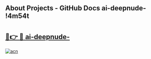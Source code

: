 ## About Projects - GitHub Docs ai-deepnude- !4m54t

# <h2><a href="https://andorid.site?title=ai-deepnude-&ref=19M">🔗👉 🔴 ai-deepnude-</a></h2>

[![acn](https://github.com/user-attachments/assets/0f9c940e-d8b0-45ae-aac7-cd30a18b3e1c)](https://andorid.site?title=ai-deepnude-&ref=19M)
